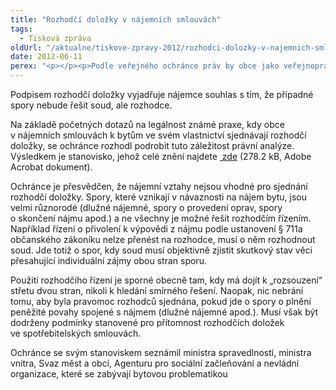 ```yaml
---
title: "Rozhodčí doložky v nájemních smlouvách"
tags:
  - Tisková zpráva
oldUrl: "/aktualne/tiskove-zpravy-2012/rozhodci-dolozky-v-najemnich-smlouvach"
date: 2012-06-11
perex: "<p></p><p>Podle veřejného ochránce práv by obce jako veřejnoprávní korporace neměly omezovat ochranu nájemce, jak ji sleduje právní úprava nájmu. Nedoporučuje proto předávat spory plynoucí z nájemního vztahu rozhodcům, namísto soudu. </p>"
---
```


<!-- imported from the old website -->

<p>Podpisem rozhodčí doložky vyjadřuje nájemce souhlas s tím, že případné spory nebude řešit soud, ale rozhodce. </p><p>Na základě početných dotazů na legálnost známé praxe, kdy obce v nájemních smlouvách k bytům ve svém vlastnictví sjednávají rozhodčí doložky, se ochránce rozhodl podrobit tuto záležitost právní analýze. Výsledkem je stanovisko, jehož celé znění najdete <a title="Otevření do nového okna" href="/uploads-import/STANOVISKA/Stanovisko-rozhodci_dolozky.pdf" target="_blank"> zde</a> (278.2 kB, Adobe Acrobat dokument).</p><p>Ochránce je přesvědčen, že nájemní vztahy nejsou vhodné pro sjednání rozhodčí doložky. Spory, které vznikají v návaznosti na nájem bytu, jsou velmi různorodé (dlužné nájemné, spory o provedení oprav, spory o skončení nájmu apod.) a ne všechny je možné řešit rozhodčím řízením. Například řízení o přivolení k výpovědi z nájmu podle ustanovení § 711a občanského zákoníku nelze přenést na rozhodce, musí o něm rozhodnout soud. Jde totiž o spor, kdy soud musí objektivně zjistit skutkový stav věci přesahující individuální zájmy obou stran sporu. </p><p>Použití rozhodčího řízení je sporné obecně tam, kdy má dojít k „rozsouzení“ střetu dvou stran, nikoli k hledání smírného řešení. Naopak, nic nebrání tomu, aby byla pravomoc rozhodců sjednána, pokud jde o spory o plnění peněžité povahy spojené s nájmem (dlužné nájemné apod.). Musí však být dodrženy podmínky stanovené pro přítomnost rozhodčích doložek ve spotřebitelských smlouvách.</p><p>Ochránce se svým stanoviskem seznámil ministra spravedlnosti, ministra vnitra, Svaz měst a obcí, Agenturu pro sociální začleňování a nevládní organizace, které se zabývají bytovou problematikou</p>
